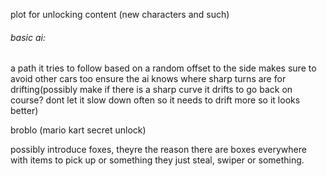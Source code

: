 plot for unlocking content (new characters and such)

###### basic ai:
a path it tries to follow based on a random offset to the side
makes sure to avoid other cars too
ensure the ai knows where sharp turns are for drifting(possibly make if there is a sharp curve it drifts to go back on course? dont let it slow down often so it needs to drift more so it looks better)

broblo (mario kart secret unlock)

possibly introduce foxes, theyre the reason there are boxes everywhere with items to pick up or something
they just steal, swiper or something.